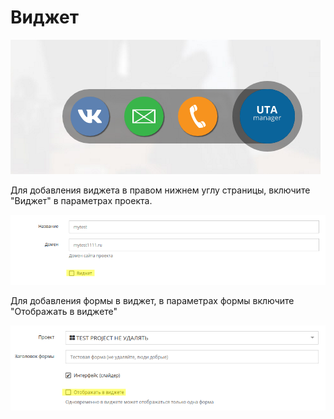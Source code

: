 # Виджет

![скрин](images/screen-widget.png)

Для добавления виджета в правом нижнем углу страницы, включите "Виджет" в параметрах проекта.

![проект](images/editor-project-widget.png)

Для добавления формы в виджет, в параметрах формы включите "Отображать в виджете"

![форма](images/editor-form-widget.png)
